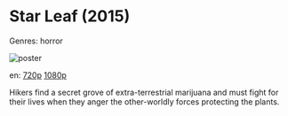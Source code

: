 # Star Leaf (2015)

Genres: horror

![poster](http://image.tmdb.org/t/p/w500/zJ6HB8v6nEeEID6xZ9SQqgadoa8.jpg)

en:
  [720p](magnet:?xt=urn:btih:FD05FFFAFBCAB4048A5E9B8320ADF47745E89850&tr=udp://glotorrents.pw:6969/announce&tr=udp://tracker.opentrackr.org:1337/announce&tr=udp://torrent.gresille.org:80/announce&tr=udp://tracker.openbittorrent.com:80&tr=udp://tracker.coppersurfer.tk:6969&tr=udp://tracker.leechers-paradise.org:6969&tr=udp://p4p.arenabg.ch:1337&tr=udp://tracker.internetwarriors.net:1337)
  [1080p](magnet:?xt=urn:btih:C2367DC4C2D2297D6C5DB07F56F3A2E40604125E&tr=udp://glotorrents.pw:6969/announce&tr=udp://tracker.opentrackr.org:1337/announce&tr=udp://torrent.gresille.org:80/announce&tr=udp://tracker.openbittorrent.com:80&tr=udp://tracker.coppersurfer.tk:6969&tr=udp://tracker.leechers-paradise.org:6969&tr=udp://p4p.arenabg.ch:1337&tr=udp://tracker.internetwarriors.net:1337)
  


Hikers find a secret grove of extra-terrestrial marijuana and must fight for their lives when they anger the other-worldly forces protecting the plants.